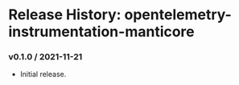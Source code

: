 # Release History: opentelemetry-instrumentation-manticore
### v0.1.0 / 2021-11-21

* Initial release.